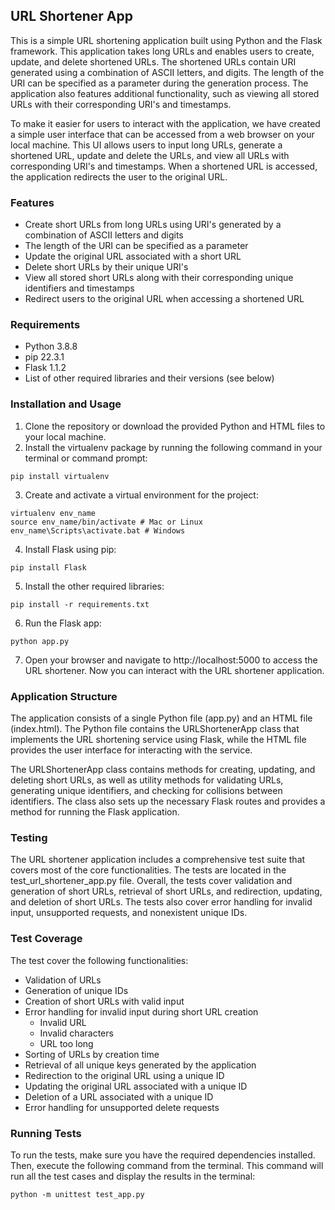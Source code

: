 ## URL Shortener App
This is a simple URL shortening application built using Python and the Flask framework. This application takes long URLs and enables users to create, update, and delete shortened URLs. The shortened URLs contain URI generated using a combination of ASCII letters, and digits. The length of the URI can be specified as a parameter during the generation process. The application also features additional functionality, such as viewing all stored URLs with their corresponding URI's and timestamps.

To make it easier for users to interact with the application, we have created a simple user interface that can be accessed from a web browser on your local machine. This UI allows users to input long URLs, generate a shortened URL, update and delete the URLs, and view all URLs with corresponding URI's and timestamps. When a shortened URL is accessed, the application redirects the user to the original URL.

### Features
* Create short URLs from long URLs using URI's generated by a combination of ASCII letters and digits
* The length of the URI can be specified as a parameter
* Update the original URL associated with a short URL
* Delete short URLs by their unique URI's
* View all stored short URLs along with their corresponding unique identifiers and timestamps
* Redirect users to the original URL when accessing a shortened URL

### Requirements
* Python 3.8.8
* pip 22.3.1
* Flask 1.1.2
* List of other required libraries and their versions (see below)

### Installation and Usage
1. Clone the repository or download the provided Python and HTML files to your local machine.
2. Install the virtualenv package by running the following command in your terminal or command prompt:
```console
pip install virtualenv
```
3. Create and activate a virtual environment for the project:
```console
virtualenv env_name
source env_name/bin/activate # Mac or Linux
env_name\Scripts\activate.bat # Windows
```
4. Install Flask using pip:
```console
pip install Flask
```
5. Install the other required libraries:
```console
pip install -r requirements.txt
```
6. Run the Flask app:
```console
python app.py
```
7. Open your browser and navigate to http://localhost:5000 to access the URL shortener. Now you can interact with the URL shortener application.

### Application Structure
The application consists of a single Python file (app.py) and an HTML file (index.html). The Python file contains the URLShortenerApp class that implements the URL shortening service using Flask, while the HTML file provides the user interface for interacting with the service.

The URLShortenerApp class contains methods for creating, updating, and deleting short URLs, as well as utility methods for validating URLs, generating unique identifiers, and checking for collisions between identifiers. The class also sets up the necessary Flask routes and provides a method for running the Flask application.

### Testing

The URL shortener application includes a comprehensive test suite that covers most of the core functionalities. The tests are located in the test_url_shortener_app.py file. Overall, the tests cover validation and generation of short URLs, retrieval of short URLs, and redirection, updating, and deletion of short URLs. The tests also cover error handling for invalid input, unsupported requests, and nonexistent unique IDs.

### Test Coverage
The test cover the following functionalities:
* Validation of URLs
* Generation of unique IDs
* Creation of short URLs with valid input
* Error handling for invalid input during short URL creation
    * Invalid URL 
    * Invalid characters
    * URL too long
* Sorting of URLs by creation time
* Retrieval of all unique keys generated by the application
* Redirection to the original URL using a unique ID
* Updating the original URL associated with a unique ID
* Deletion of a URL associated with a unique ID
* Error handling for unsupported delete requests

### Running Tests

To run the tests, make sure you have the required dependencies installed. Then, execute the following command from the terminal. This command will run all the test cases and display the results in the terminal:
```console
python -m unittest test_app.py
```